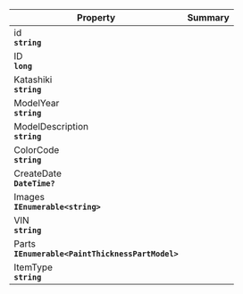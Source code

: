 
| Property | Summary |
|----------|---------|
| id <div><strong>``string``</strong></div> |  |
| ID <div><strong>``long``</strong></div> |  |
| Katashiki <div><strong>``string``</strong></div> |  |
| ModelYear <div><strong>``string``</strong></div> |  |
| ModelDescription <div><strong>``string``</strong></div> |  |
| ColorCode <div><strong>``string``</strong></div> |  |
| CreateDate <div><strong>``DateTime?``</strong></div> |  |
| Images <div><strong>``IEnumerable<string>``</strong></div> |  |
| VIN <div><strong>``string``</strong></div> |  |
| Parts <div><strong>``IEnumerable<PaintThicknessPartModel>``</strong></div> |  |
| ItemType <div><strong>``string``</strong></div> |  |
